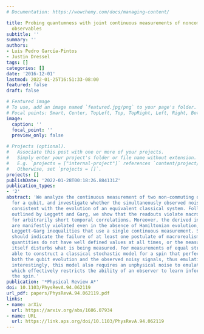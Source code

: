 ```yaml
---
# Documentation: https://wowchemy.com/docs/managing-content/

title: Probing quantumness with joint continuous measurements of noncommuting qubit
  observables
subtitle: ''
summary: ''
authors:
- Luis Pedro Garcı́a-Pintos
- Justin Dressel
tags: []
categories: []
date: '2016-12-01'
lastmod: 2022-01-25T16:51:33-08:00
featured: false
draft: false

# Featured image
# To use, add an image named `featured.jpg/png` to your page's folder.
# Focal points: Smart, Center, TopLeft, Top, TopRight, Left, Right, BottomLeft, Bottom, BottomRight.
image:
  caption: ''
  focal_point: ''
  preview_only: false

# Projects (optional).
#   Associate this post with one or more of your projects.
#   Simply enter your project's folder or file name without extension.
#   E.g. `projects = ["internal-project"]` references `content/project/deep-learning/index.md`.
#   Otherwise, set `projects = []`.
projects: []
publishDate: '2022-01-28T00:18:26.884131Z'
publication_types:
- '2'
abstract: 'We analyze the continuous measurement of two non-commuting observables
  for a qubit, and investigate whether the simultaneously observed noisy signals are
  consistent with the evolution of an equivalent classical system. Following the approach
  outlined by Leggett and Garg, we show that the readouts violate macrorealistic inequalities
  for arbitrarily short temporal correlations. Moreover, the derived inequalities
  are manifestly violated even in the absence of Hamiltonian evolution, unlike for
  Leggett-Garg inequalities that use a single continuous measurement. Such a violation
  should indicate the failure of at least one postulate of macrorealism: either physical
  quantities do not have well defined values at all times, or the measurement process
  itself disturbs what is being measured. For measurements of equal strength we are
  able to construct a classical stochastic model for a spin that perfectly emulates
  both the qubit evolution and the observed noisy signals, thus emulating the violations;
  interestingly, this model also requires an unphysical noise to emulate the readouts,
  which effectively restricts the ability of an observer to learn information about
  the spin.'
publication: '*Physical Review A*'
doi: 10.1103/PhysRevA.94.062119
url_pdf: papers/PhysRevA.94.062119.pdf
links:
- name: arXiv
  url: https://arxiv.org/abs/1606.07934
- name: URL
  url: https://link.aps.org/doi/10.1103/PhysRevA.94.062119
---
```

